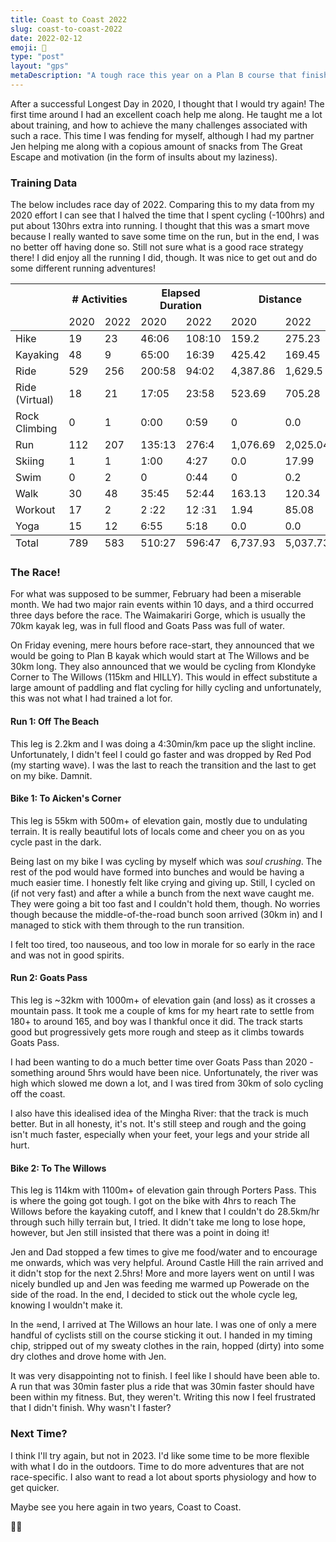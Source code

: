 ```yaml
---
title: Coast to Coast 2022
slug: coast-to-coast-2022
date: 2022-02-12
emoji: 🏅
type: "post"
layout: "gps"
metaDescription: "A tough race this year on a Plan B course that finished in a disappointing DNF."
---
```


After a successful Longest Day in 2020, I thought that I would try again! The first time around I had an excellent coach help me along. He taught me a lot about training, and how to achieve the many challenges associated with such a race. This time I was fending for myself, although I had my partner Jen helping me along with a copious amount of snacks from The Great Escape and motivation (in the form of insults about my laziness).

### Training Data

The below includes race day of 2022. Comparing this to my data from my 2020 effort I can see that I halved the time that I spent cycling (-100hrs) and put about 130hrs extra into running. I thought that this was a smart move because I really wanted to save some time on the run, but in the end, I was no better off having done so. Still not sure what is a good race strategy there! I did enjoy all the running I did, though. It was nice to get out and do some different running adventures!

<table>
<thead>
  <tr>
    <th></th>
    <th colspan="2"># Activities</th>
    <th colspan="2">Elapsed Duration</th>
    <th colspan="2">Distance</th>
    <th colspan="2">Elevation</th>
  </tr>
  <tr>
    <td></td>
    <td>2020</td>
    <td>2022</td>
    <td>2020</td>
    <td>2022</td>
    <td>2020</td>
    <td>2022</td>
    <td>2020</td>
    <td>2022</td>
  </tr>
</thead>
<tbody>
  <tr>
    <td>Hike</td>
    <td>19</td>
    <td>23</td>
    <td>46:06</td>
    <td>108:10</td>
    <td>159.2</td>
    <td>275.23</td>
    <td>7,007</td>
    <td>14,342</td>
  </tr>
  <tr>
    <td>Kayaking</td>
    <td>48</td>
    <td>9</td>
    <td>65:00</td>
    <td>16:39</td>
    <td>425.42</td>
    <td>169.45</td>
    <td>1,287</td>
    <td>2,120</td>
  </tr>
  <tr>
    <td>Ride</td>
    <td>529</td>
    <td>256</td>
    <td>200:58</td>
    <td>94:02</td>
    <td>4,387.86</td>
    <td>1,629.5</td>
    <td>28,868</td>
    <td>10,398</td>
  </tr>
  <tr>
    <td>Ride (Virtual)</td>
    <td>18</td>
    <td>21</td>
    <td>17:05</td>
    <td>23:58</td>
    <td>523.69</td>
    <td>705.28</td>
    <td>5,216</td>
    <td>6,454</td>
  </tr>
  <tr>
    <td>Rock Climbing</td>
    <td>0</td>
    <td>1</td>
    <td>0:00</td>
    <td>0:59</td>
    <td>0</td>
    <td>0.0</td>
    <td>0</td>
    <td>0</td>
  </tr>
  <tr>
    <td>Run</td>
    <td>112</td>
    <td>207</td>
    <td>135:13</td>
    <td>276:4</td>
    <td>1,076.69</td>
    <td>2,025.04</td>
    <td>26,979</td>
    <td>52,409</td>
  </tr>
  <tr>
    <td>Skiing</td>
    <td>1</td>
    <td>1</td>
    <td>1:00</td>
    <td>4:27</td>
    <td>0.0</td>
    <td>17.99</td>
    <td>0</td>
    <td>1,671</td>
  </tr>
  <tr>
    <td>Swim</td>
    <td>0</td>
    <td>2</td>
    <td>0</td>
    <td>0:44</td>
    <td>0</td>
    <td>0.2</td>
    <td>0</td>
    <td>0</td>
  </tr>
  <tr>
    <td>Walk</td>
    <td>30</td>
    <td>48</td>
    <td>35:45</td>
    <td>52:44</td>
    <td>163.13</td>
    <td>120.34</td>
    <td>4,694</td>
    <td>3,487</td>
  </tr>
  <tr>
    <td>Workout</td>
    <td>17</td>
    <td>2</td>
    <td>2 :22</td>
    <td>12 :31</td>
    <td>1.94</td>
    <td>85.08</td>
    <td>19</td>
    <td>2562</td>
  </tr>
  <tr>
    <td>Yoga</td>
    <td>15</td>
    <td>12</td>
    <td>6:55</td>
    <td>5:18</td>
    <td>0.0</td>
    <td>0.0</td>
    <td>0</td>
    <td>0</td>
  </tr>
</tbody>
<tfoot>
  <tr>
    <td>Total</td>
    <td>789</td>
    <td>583</td>
    <td>510:27</td>
    <td>596:47</td>
    <td>6,737.93</td>
    <td>5,037.73</td>
    <td>74,070</td>
    <td>93,513.4</td>
  </tr>
</tfoot>
</table>

### The Race!

For what was supposed to be summer, February had been a miserable month. We had two major rain events within 10 days, and a third occurred three days before the race. The Waimakariri Gorge, which is usually the 70km kayak leg, was in full flood and Goats Pass was full of water.

On Friday evening, mere hours before race-start, they announced that we would be going to Plan B kayak which would start at The Willows and be 30km long. They also announced that we would be cycling from Klondyke Corner to The Willows (115km and HILLY). This would in effect substitute a large amount of paddling and flat cycling for hilly cycling and unfortunately, this was not what I had trained a lot for.

#### Run 1: Off The Beach

This leg is 2.2km and I was doing a 4:30min/km pace up the slight incline. Unfortunately, I didn't feel I could go faster and was dropped by Red Pod (my starting wave). I was the last to reach the transition and the last to get on my bike. Damnit.

#### Bike 1: To Aicken's Corner

This leg is 55km with 500m+ of elevation gain, mostly due to undulating terrain. It is really beautiful lots of locals come and cheer you on as you cycle past in the dark.

Being last on my bike I was cycling by myself which was _soul crushing_. The rest of the pod would have formed into bunches and would be having a much easier time. I honestly felt like crying and giving up. Still, I cycled on (if not very fast) and after a while a bunch from the next wave caught me. They were going a bit too fast and I couldn't hold them, though. No worries though because the middle-of-the-road bunch soon arrived (30km in) and I managed to stick with them through to the run transition.

I felt too tired, too nauseous, and too low in morale for so early in the race and was not in good spirits.

#### Run 2: Goats Pass

This leg is ~32km with 1000m+ of elevation gain (and loss) as it crosses a mountain pass. It took me a couple of kms for my heart rate to settle from 180+ to around 165, and boy was I thankful once it did. The track starts good but progressively gets more rough and steep as it climbs towards Goats Pass.

I had been wanting to do a much better time over Goats Pass than 2020 - something around 5hrs would have been nice. Unfortunately, the river was high which slowed me down a lot, and I was tired from 30km of solo cycling off the coast.

I also have this idealised idea of the Mingha River: that the track is much better. But in all honesty, it's not. It's still steep and rough and the going isn't much faster, especially when your feet, your legs and your stride all hurt.

#### Bike 2: To The Willows

This leg is 114km with 1100m+ of elevation gain through Porters Pass. This is where the going got tough. I got on the bike with 4hrs to reach The Willows before the kayaking cutoff, and I knew that I couldn't do 28.5km/hr through such hilly terrain but, I tried.  It didn't take me long to lose hope, however, but Jen still insisted that there was a point in doing it!

Jen and Dad stopped a few times to give me food/water and to encourage me onwards, which was very helpful. Around Castle Hill the rain arrived and it didn't stop for the next 2.5hrs! More and more layers went on until I was nicely bundled up and Jen was feeding me warmed up Powerade on the side of the road. In the end, I decided to stick out the whole cycle leg, knowing I wouldn't make it.

In the ≈end, I arrived at The Willows an hour late. I was one of only a mere handful of cyclists still on the course sticking it out. I handed in my timing chip, stripped out of my sweaty clothes in the rain, hopped (dirty) into some dry clothes and drove home with Jen.

It was very disappointing not to finish. I feel like I should have been able to. A run that was 30min faster plus a ride that was 30min faster should have been within my fitness. But, they weren't. Writing this now I feel frustrated that I didn't finish. Why wasn't I faster?


### Next Time?

I think I'll try again, but not in 2023. I'd like some time to be more flexible with what I do in the outdoors. Time to do more adventures that are not race-specific. I also want to read a lot about sports physiology and how to get quicker.

Maybe see you here again in two years, Coast to Coast.

😮‍💨
